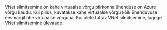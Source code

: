 VNet silmitsemine on kahe virtuaalse võrgu piirkonna ühenduse on Azure võrgu kaudu. Kui piilus, kuvatakse kahe virtuaalse võrgu kõik ühenduvuse eesmärgil ühe virtuaalse võrguna. Kui olete tuttav VNet silmitsemine, lugege [VNet silmitsemine ülevaade](../articles/virtual-network/virtual-network-peering-overview.md) .
